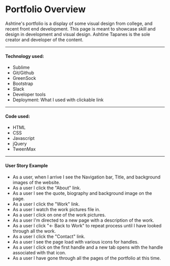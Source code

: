 
Portfolio Overview
===========
Ashtine's portfolio is a display of some visual design from college, and recent front end development. This page is meant to showcase skill and design in development and visual design. Ashtine Tapanes is the sole creator and developer of the content. 

----------

#### Technology used: 
* Sublime
*  Git/Github
* GreenSock
* Bootstrap
* Slack
* Developer tools
* Deployment: What I used with clickable link

----------
#### Code used: 
* HTML
* CSS
* Javascript
* jQuery
* TweenMax

----------

#### User Story Example
* As a user, when I arrive I see the Navigation bar, Title, and background images of the website.
* As a user I click the "About" link.
* As a user I see the quote, biography and background image on the page.
* As a user I click the "Work" link.
*  As a user I watch the work pictures file in.
* As a user I click on one of the work pictures.
* As a user I'm directed to a new page with a description of the work.
* As a user I click "<- Back to Work" to repeat process until I have looked through all the work.
* As a user I click the "Contact" link.
* As a user I see the page load with various icons for handles.
* As a user I click on the first handle and a new tab opens with the handle associated with that icon.
* As a user I have gone through all the pages of the portfolio at this time.

